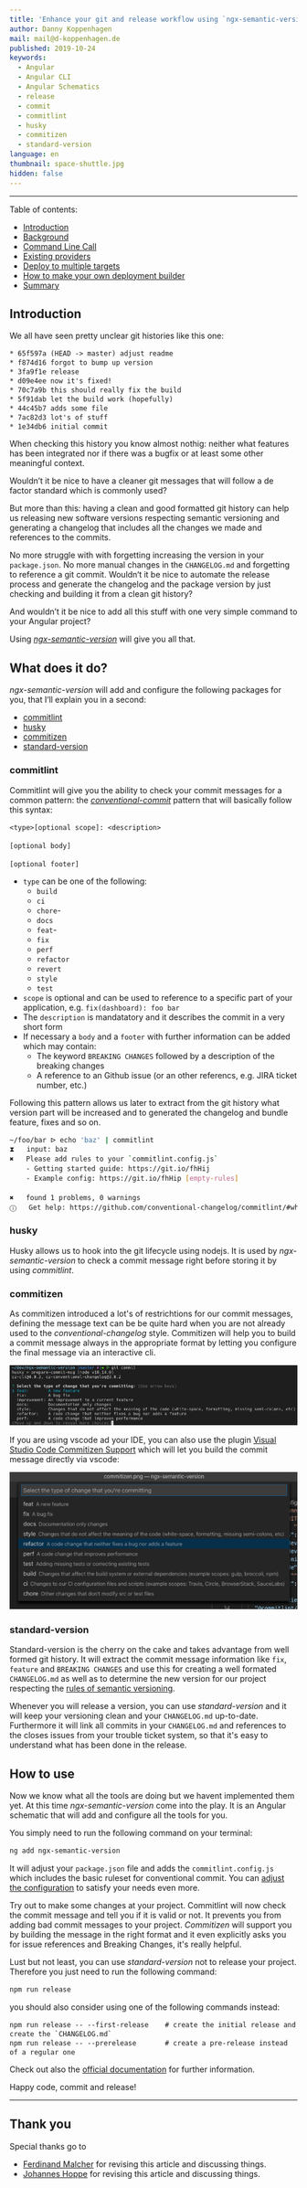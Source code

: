 ```yaml
---
title: 'Enhance your git and release workflow using `ngx-semantic-version`'
author: Danny Koppenhagen
mail: mail@d-koppenhagen.de
published: 2019-10-24
keywords:
  - Angular
  - Angular CLI
  - Angular Schematics
  - release
  - commit
  - commitlint
  - husky
  - commitizen
  - standard-version
language: en
thumbnail: space-shuttle.jpg
hidden: false
---
```


<hr>

Table of contents:

- [Introduction](/blog/2019-08-ng-deploy#introduction)
- [Background](/blog/2019-08-ng-deploy#background)
- [Command Line Call](/blog/2019-08-ng-deploy#command-line-call)
- [Existing providers](/blog/2019-08-ng-deploy#existing-providers)
- [Deploy to multiple targets](/blog/2019-08-ng-deploy#deploy-to-multiple-targets)
- [How to make your own deployment builder](/blog/2019-08-ng-deploy#how-to-make-your-own-deployment-builder)
- [Summary](/blog/2019-08-ng-deploy#summary)

## Introduction

We all have seen pretty unclear git histories like this one:

```text
* 65f597a (HEAD -> master) adjust readme
* f874d16 forgot to bump up version
* 3fa9f1e release
* d09e4ee now it's fixed!
* 70c7a9b this should really fix the build
* 5f91dab let the build work (hopefully)
* 44c45b7 adds some file
* 7ac82d3 lot's of stuff
* 1e34db6 initial commit
```

When checking this history you know almost nothig: neither what features has been integrated nor if there was a bugfix or at least some other meaningful context.

Wouldn’t it be nice to have a cleaner git messages that will follow a de factor standard which is commonly used?

But more than this: having a clean and good formatted git history can help us releasing new software versions respecting semantic versioning and generating a changelog that includes all the changes we made and references to the commits.

No more struggle with with forgetting increasing the version in your `package.json`. No more manual changes in the `CHANGELOG.md` and forgetting to reference a git commit. Wouldn‘t it be nice to automate the release process and generate the changelog and the package version by just checking and building it from a clean git history?

And wouldn’t it be nice to add all this stuff with one very simple command to your Angular project?

Using [_ngx-semantic-version_](https://www.npmjs.com/package/ngx-semantic-version) will give you all that.

## What does it do?

_ngx-semantic-version_ will add and configure the following packages for you, that I‘ll explain you in a second:

- [commitlint](https://commitlint.js.org)
- [husky](https://www.npmjs.com/package/husky)
- [commitizen](https://www.npmjs.com/package/commitizen)
- [standard-version](https://www.npmjs.com/package/standard-version)

### commitlint

Commitlint will give you the ability to check your commit messages for a common pattern: the [_conventional-commit_](https://www.conventionalcommits.org) pattern that will basically follow this syntax:

```
<type>[optional scope]: <description>

[optional body]

[optional footer]
```

- `type` can be one of the following:
  - `build`
  - `ci`
  - `chore`-
  - `docs`
  - `feat`-
  - `fix`
  - `perf`
  - `refactor`
  - `revert`
  - `style`
  - `test`
- `scope` is optional and can be used to reference to a specific part of your application, e.g. `fix(dashboard): foo bar`
- The `description` is mandatatory and it describes the commit in a very short form
- If necessary a `body` and a `footer` with further information can be added which may contain:
  - The keyword `BREAKING CHANGES` followed by a description of the breaking changes
  - A reference to an Github issue (or an other referencs, e.g. JIRA ticket number, etc.)

Following this pattern allows us later to extract from the git history what version part will be increased and to generated the changelog and bundle feature, fixes and so on.

```bash
~/foo/bar ᐅ echo 'baz' | commitlint
⧗   input: baz
✖   Please add rules to your `commitlint.config.js`
    - Getting started guide: https://git.io/fhHij
    - Example config: https://git.io/fhHip [empty-rules]

✖   found 1 problems, 0 warnings
ⓘ   Get help: https://github.com/conventional-changelog/commitlint/#what-is-commitlint
```

### husky

Husky allows us to hook into the git lifecycle using nodejs. It is used by _ngx-semantic-version_ to check a commit message right before storing it by using _commitlint_.

### commitizen

As commitizen introduced a lot's of restrichtions for our commit messages, defining the message text can be be quite hard when you are not already used to the _conventional-changelog_ style.
Commitizen will help you to build a commit message always in the appropriate format by letting you configure the final message via an interactive cli.

![commitizen cli](./commitizen.png)

If you are using vscode ad your IDE, you can also use the plugin [Visual Studio Code Commitizen Support](https://marketplace.visualstudio.com/items?itemName=KnisterPeter.vscode-commitizen) which will let you build the commit message directly via vscode:

![commitizen vscode plugin](./commitizen-vscode.png)

### standard-version

Standard-version is the cherry on the cake and takes advantage from well formed git history.
It will extract the commit message information like `fix`, `feature` and `BREAKING CHANGES` and use this for creating a well formated `CHANGELOG.md` as well as to determine the new version for our project respecting the [rules of semantic versioning](https://semver.org/).

Whenever you will release a version, you can use _standard-version_ and it will keep your versioning clean and your `CHANGELOG.md` up-to-date.
Furthermore it will link all commits in your `CHANGELOG.md` and references to the closes issues from your trouble ticket system, so that it's easy to understand what has been done in the release.

## How to use

Now we know what all the tools are doing but we havent implemented them yet. At this time _ngx-semantic-version_ come into the play. It is an Angular schematic that will add and configure all the tools for you.

You simply need to run the following command on your terminal:

```bash
ng add ngx-semantic-version
```

It will adjust your `package.json` file and adds the `commitlint.config.js` which includes the basic ruleset for conventional commit. You can [adjust the configuration](https://commitlint.js.org/#/reference-rules) to satisfy your needs even more.

Try out to make some changes at your project. Commitlint will now check the commit message and tell you if it is valid or not. It prevents you from adding bad commit messages to your project.
_Commitizen_ will support you by building the message in the right format and it even explicitly asks you for issue references and Breaking Changes, it's really helpful.

Lust but not least, you can use _standard-version_ not to release your project.
Therefore you just need to run the following command:

```bash
npm run release
```

you should also consider using one of the following commands instead:

```
npm run release -- --first-release    # create the initial release and create the `CHANGELOG.md`
npm run release -- --prerelease       # create a pre-release instead of a regular one
```

Check out also the [official documentation](https://www.npmjs.com/package/standard-version#release-as-a-pre-release) for further information.

Happy code, commit and release!

<hr>

## Thank you

Special thanks go to

- [Ferdinand Malcher](https://twitter.com/fmalcher01) for revising this article and discussing things.
- [Johannes Hoppe](https://twitter.com/fmalcher01) for revising this article and discussing things.
